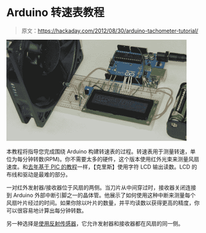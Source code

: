 # Arduino 转速表教程

> 原文：<https://hackaday.com/2012/08/30/arduino-tachometer-tutorial/>

![](img/385018ec8a07d37f44489f0a682128e6.png "arduino_tachometer_small")

本教程将指导您完成围绕 Arduino 构建转速表的过程。转速表用于测量转速，单位为每分钟转数(RPM)。你不需要太多的硬件，这个版本使用红外光束来测量风扇速度。和[去年基于 PIC 的教程](http://hackaday.com/2011/01/28/simple-sensors-to-calculate-rpm/)一样，【克里斯】使用字符 LCD 输出读数。LCD 的布线和驱动是最难的部分。

一对红外发射器/接收器位于风扇的两侧。当刀片从中间穿过时，接收器关闭连接到 Arduino 外部中断引脚之一的晶体管。他展示了如何使用这种中断来测量每个风扇叶片经过的时间。如果你除以叶片的数量，并平均读数以获得更高的精度，你可以很容易地计算出每分钟转数。

另一种选择是[使用反射传感器](http://hackaday.com/2011/04/22/simple-ir-bounce-tachometer/)，它允许发射器和接收器都在风扇的同一侧。